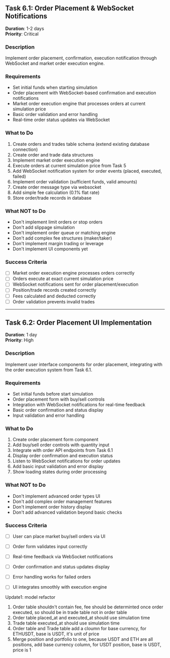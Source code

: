 
## Task 6.1: Order Placement & WebSocket Notifications
**Duration**: 1-2 days  
**Priority**: Critical

### Description
Implement order placement, confirmation, execution notification through WebSocket and market order execution engine.

### Requirements
- Set initial funds when starting simulation
- Order placement with WebSocket-based confirmation and execution notifications
- Market order execution engine that processes orders at current simulation price
- Basic order validation and error handling
- Real-time order status updates via WebSocket

### What to Do
1. Create orders and trades table schema (extend existing database connection)
2. Create order and trade data structures
3. Implement market order execution engine
4. Execute orders at current simulation price from Task 5
5. Add WebSocket notification system for order events (placed, executed, failed)
6. Implement order validation (sufficient funds, valid amounts)
7. Create order message type via websocket 
8. Add simple fee calculation (0.1% flat rate)
9. Store order/trade records in database

### What NOT to Do
- Don't implement limit orders or stop orders
- Don't add slippage simulation
- Don't implement order queue or matching engine
- Don't add complex fee structures (maker/taker)
- Don't implement margin trading or leverage
- Don't implement UI components yet

### Success Criteria
- [ ] Market order execution engine processes orders correctly
- [ ] Orders execute at exact current simulation price
- [ ] WebSocket notifications sent for order placement/execution
- [ ] Position/trade records created correctly
- [ ] Fees calculated and deducted correctly
- [ ] Order validation prevents invalid trades

---

## Task 6.2: Order Placement UI Implementation
**Duration**: 1 day  
**Priority**: High

### Description
Implement user interface components for order placement, integrating with the order execution system from Task 6.1.

### Requirements
- Set initial funds before start simulation
- Order placement form with buy/sell controls
- Integration with WebSocket notifications for real-time feedback
- Basic order confirmation and status display
- Input validation and error handling

### What to Do
1. Create order placement form component
2. Add buy/sell order controls with quantity input
3. Integrate with order API endpoints from Task 6.1
4. Display order confirmation and execution status
5. Listen to WebSocket notifications for order updates
6. Add basic input validation and error display
7. Show loading states during order processing

### What NOT to Do
- Don't implement advanced order types UI
- Don't add complex order management features
- Don't implement order history display
- Don't add advanced validation beyond basic checks

### Success Criteria
- [ ] User can place market buy/sell orders via UI
- [ ] Order form validates input correctly
- [ ] Real-time feedback via WebSocket notifications
- [ ] Order confirmation and status updates display
- [ ] Error handling works for failed orders
- [ ] UI integrates smoothly with execution engine


Update1: model refactor
1. Order table shouldn't contain fee, fee should be determinted once order executed, so should be in trade table not in order table
2. Order table placed_at and executed_at should use simulation time
3. Trade table executed_at should use simulation time
4. Order table and Trade table add a cloumn for base currency, for ETHUSDT, base is USDT, it's unit of price
5. Merge position and portfolio to one, because USDT and ETH are all positions, add base currency column, for USDT position, base is USDT, price is 1
